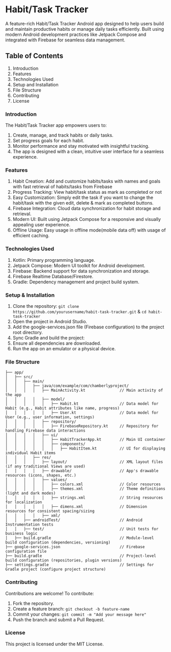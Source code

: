 # Habit/Task Tracker
A feature-rich Habit/Task Tracker Android app designed to help users build and maintain productive habits or manage daily tasks efficiently. Built using modern Android development practices like Jetpack Compose and integrated with Firebase for seamless data management.

## Table of Contents
1. Introduction
2. Features
3. Technologies Used
4. Setup and Installation
5. File Structure
6. Contributing
7. License

### Introduction
The Habit/Task Tracker app empowers users to:
1. Create, manage, and track habits or daily tasks.
2. Set progress goals for each habit.
3. Monitor performance and stay motivated with insightful tracking.
4. The app is designed with a clean, intuitive user interface for a seamless experience.

### Features
1. Habit Creation: Add and customize habits/tasks with names and goals with fast retrieval of habits/tasks from Firebase
2. Progress Tracking: View habit/task status as mark as completed or not
3. Easy Customization: Simply edit the task if you want to change the habit/task with the given edit, delete & mark as completed buttons.
4. Firebase Integration: Cloud data synchronization for habit storage and retrieval.
5. Modern UI: Built using Jetpack Compose for a responsive and visually appealing user experience.
6. Offline Usage: Easy usage in offline mode(mobile data off) with usage of efficient caching.

### Technologies Used
1. Kotlin: Primary programming language.
2. Jetpack Compose: Modern UI toolkit for Android development.
3. Firebase: Backend support for data synchronization and storage.
4. Firebase Realtime Database/Firestore.
5. Gradle: Dependency management and project build system.

### Setup & Installation
1. Clone the repository: ```git clone https://github.com/yourusername/habit-task-tracker.git``` & ```cd habit-task-tracker```
2. Open the project in Android Studio.
3. Add the google-services.json file (Firebase configuration) to the project root directory.
4. Sync Gradle and build the project:
5. Ensure all dependencies are downloaded.
6. Run the app on an emulator or a physical device.

### File Structure
```Habit/Task Tracker
├── app/
│   ├── src/
│   │   ├── main/
│   │   │   ├── java/com/example/com/chamberlyproject/
│   │   │   │   ├── MainActivity.kt               // Main activity of the app
│   │   │   │   ├── model/
│   │   │   │   │   ├── Habit.kt                  // Data model for Habit (e.g., Habit attributes like name, progress)
│   │   │   │   │   ├── User.kt                   // Data model for User (e.g., user information, settings)
│   │   │   │   ├── repository/
│   │   │   │   │   ├── FirebaseRepository.kt     // Repository for handling Firebase data interactions
│   │   │   │   ├── ui/
│   │   │   │   │   ├── HabitTrackerApp.kt        // Main UI container
│   │   │   │   │   ├── components/
│   │   │   │   │   │   ├── HabitItem.kt          // UI for displaying individual Habit items
│   │   │   ├── res/
│   │   │   │   ├── layout/                       // XML layout files (if any traditional Views are used)
│   │   │   │   ├── drawable/                     // App's drawable resources (icons, shapes, etc.)
│   │   │   │   ├── values/
│   │   │   │   │   ├── colors.xml                // Color resources
│   │   │   │   │   ├── themes.xml                // Theme definitions (light and dark modes)
│   │   │   │   │   ├── strings.xml               // String resources for localization
│   │   │   │   │   ├── dimens.xml                // Dimension resources for consistent spacing/sizing
│   │   │   │   ├── xml/
│   │   ├── androidTest/                          // Android Instrumentation tests
│   │   ├── test/                                 // Unit tests for business logic
│   ├── build.gradle                              // Module-level build configuration (dependencies, versioning)
├── google-services.json                          // Firebase configuration file
├── build.gradle                                  // Project-level build configuration (repositories, plugin versions)
├── settings.gradle                               // Settings for Gradle project (configure project structure)
```

### Contributing
Contributions are welcome! To contribute:
1. Fork the repository.
2. Create a feature branch: ```git checkout -b feature-name```
3. Commit your changes: ```git commit -m "Add your message here"```
4. Push the branch and submit a Pull Request.

### License
This project is licensed under the MIT License.
